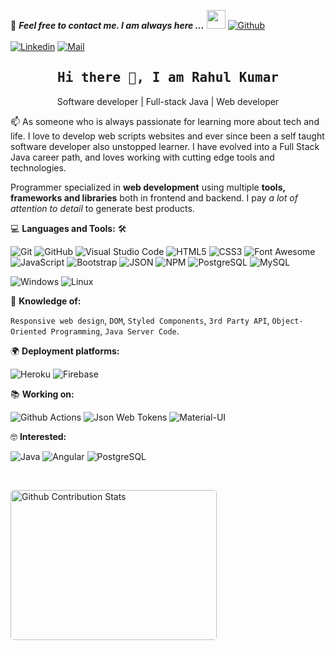 <!--

## Complete list of github markdown emoji markup
https://gist.github.com/rxaviers/7360908

## technologies Icons 
https://simpleicons.org/

-->
📝 ***Feel free to contact me. I am always here ...*** <img src="https://media.giphy.com/media/WUlplcMpOCEmTGBtBW/giphy.gif" width="30">  [![Github](https://img.shields.io/github/followers/rah14?label=Follow%20Me&style=social)](https://github.com/rah14)
<br>
<br>
[![Linkedin](https://img.shields.io/badge/LinkedIn-Rahul%20Kumar-blue?logo=Linkedin&logoColor=blue&labelColor=black)](https://www.linkedin.com/in/rahul-kumar-48a5b211b/)
[![Mail](https://img.shields.io/badge/rkofficial4@gmail.com-blue?logo=Gmail&logoColor=red&labelColor=black)](mailto:rkofficial4@gmail.com)
<br>

<h2 align='center'><samp><strong>Hi there 👋, I am Rahul Kumar</strong></samp></h2>
<p align='center'>Software developer | Full-stack Java | Web developer</p>

<p align='left'> 📫 As someone who is always passionate for learning more about tech and life. I love to develop web scripts websites and ever since been a self taught software developer also unstopped learner. I have evolved into a Full Stack Java career path, and loves working with cutting edge tools and technologies.</p>

Programmer specialized in **web development** using multiple **tools, frameworks and libraries** both in frontend and backend. I pay *a lot of attention to detail* to generate best products.

💻 **Languages and Tools:** 🛠️<br>

![Git](https://img.shields.io/badge/-Git-000000?style=flat&logo=git&logoColor=F05032&labelColor=ffffff)
![GitHub](https://img.shields.io/badge/-GitHub-000000?style=flat&logo=github&logoColor=000000&labelColor=ffffff)
![Visual Studio Code](https://img.shields.io/badge/-VSCode-000000?style=flat&logo=visual-studio-code&labelColor=007ACC)
![HTML5](https://img.shields.io/badge/-HTML5-000000?style=flat&logo=html5&logoColor=ffffff&labelColor=E34F26)
![CSS3](https://img.shields.io/badge/-CSS3-000000?style=flat&logo=css3&logoColor=ffffff&labelColor=1572B6) 
![Font Awesome](https://img.shields.io/badge/-font%20awesome-000000?style=flat&logo=font-awesome&logoColor=339AF0&labelColor=ffffff)
![JavaScript](https://img.shields.io/badge/-JavaScript-000000?style=flat&logo=javascript)
![Bootstrap](https://img.shields.io/badge/-Bootstrap-000000?style=flat&logo=bootstrap&logoColor=ffffff&labelColor=563D7C)
![JSON](https://img.shields.io/badge/-JSON-000000?style=flat&logo=JSON&logoColor=000000&labelColor=ffffff)
![NPM](https://img.shields.io/badge/-npm-000000?style=flat&logo=npm&labelColor=ffffff)
![PostgreSQL](https://img.shields.io/badge/-PostgreSQL-000000?style=flat&logo=postgresql&logoColor=ffffff&labelColor=336791)
![MySQL](https://img.shields.io/badge/-MySQL-000000?style=flat&logo=mysql&labelColor=ffffff)
<!-- ![Swagger](https://img.shields.io/badge/-Swagger-000000?style=flat&logo=swagger) -->
![Windows](https://img.shields.io/badge/-Windows-000000?style=flat&logo=windows&logoColor=ffffff&labelColor=0078D6)
![Linux](https://img.shields.io/badge/-Linux-000000?style=flat&logo=Linux&logoColor=ffffff&labelColor=0078D6)


🧐 **Knowledge of:**<br>

`Responsive web design`, `DOM`, `Styled Components`, `3rd Party API`, `Object-Oriented Programming`, `Java Server Code`.


🌍 **Deployment platforms:**<br>

![Heroku](https://img.shields.io/badge/-Heroku-000000?style=flat&logo=heroku&labelColor=430098) ![Firebase](https://img.shields.io/badge/-Firebase-000000?style=flat&logo=firebase&labelColor=000000)


📚 **Working on:** <br>

![Github Actions](https://img.shields.io/badge/-Github%20Actions-000000?style=flat&logo=github-actions&logoColor=2088FF&labelColor=ffffff)
![Json Web Tokens](https://img.shields.io/badge/-Json%20Web%20Tokens-000000?style=flat&logo=json-web-tokens&logoColor=ffffff&labelColor=000000)
![Material-UI](https://img.shields.io/badge/-Material%20UI-000000?style=flat&logo=Material%20UI&logoColor=ffffff&labelColor=0081CB)


🤓 **Interested:** <br>

![Java](https://img.shields.io/badge/-Java%20-000000?style=flat&logo=java&labelColor=000000)
![Angular](https://img.shields.io/badge/-Angular-000000?style=flat&logo=Angular&logoColor=5466b8&labelColor=ffffff)
![PostgreSQL](https://img.shields.io/badge/-PostgreSQL-000000?style=flat&logo=postgreSQL&labelColor=ffffff)


<!-- ✅  **GitHub Extra Pins**

 -->

</br>
<p style="display: flex; justify-contect: space-between;">
<img style="border-radius: 5px; margin-bottom: 5px" alt="Github Contribution Stats" width="330px" height="240px" src="https://github-contribution-stats.vercel.app/api/?username=rah14" />
</p>
